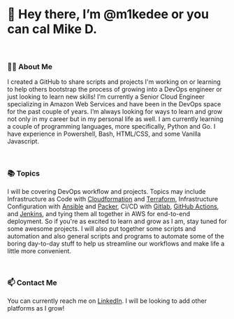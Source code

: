 # 👋 Hey there, I’m @m1kedee or you can cal  Mike D.

<br>

### 🙋‍♂️ About Me 
 I created a GitHub to share scripts and projects I'm working on or learning to help others bootstrap the process of growing into a DevOps engineer or just looking to learn new skills! I’m currently a Senior Cloud Engineer specializing in Amazon Web Services and have been in the DevOps space for the past couple of years. I’m always looking for ways to learn and grow not only in my career but in my personal life as well. I am currently learning a couple of programming languages, more specifically, Python and Go. I have experience in Powershell, Bash, HTML/CSS, and some Vanilla Javascript.

<br>

### 📚 Topics
I will be covering DevOps workflow and projects. Topics may include Infrastructure as Code with [Cloudformation](https://aws.amazon.com/cloudformation/) and [Terraform](https://www.terraform.io/), Infrastructure Configuration with [Ansible](https://www.ansible.com/overview/how-ansible-works) and [Packer](https://www.packer.io/), CI/CD with [Gitlab](https://about.gitlab.com/platform/?stage=plan), [GitHub Actions](https://github.com/features/actions), and [Jenkins](https://www.jenkins.io/), and tying them all together in AWS for end-to-end deployment. So if you're as excited to learn and grow as I am, stay tuned for some awesome projects. I will also put together some scripts and automation and also general scripts and programs to automate some of the boring day-to-day stuff to help us streamline our workflows and make life a little more convenient.

<br>

### 📫 Contact Me 
You can currently reach me on [LinkedIn](https://www.linkedin.com/in/mike-d-387b37259/). I will be looking to add other platforms as I grow!
